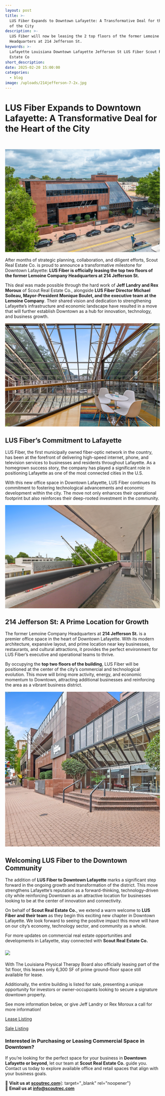 ```yaml
---
layout: post
title: >-
  LUS Fiber Expands to Downtown Lafayette: A Transformative Deal for the Heart
  of the City
description: >-
  LUS Fiber will now be leasing the 2 top floors of the former Lemoine Company
  Headquarters at 214 Jefferson St.
keywords: >-
  Lafayette Louisiana Downtown Lafayette Jefferson St LUS Fiber Scout Real
  Estate Co
short_description:
date: 2025-02-20 15:00:00
categories:
  - blog
image: /uploads/214jefferson-7-2x.jpg
---
```

# LUS Fiber Expands to Downtown Lafayette: A Transformative Deal for the Heart of the City

&nbsp;

![](/uploads/214jefferson-3.jpg)

After months of strategic planning, collaboration, and diligent efforts, Scout Real Estate Co. is proud to announce a transformative milestone for Downtown Lafayette: **LUS Fiber is officially leasing the top two floors of the former Lemoine Company Headquarters at 214 Jefferson St.**

This deal was made possible through the hard work of **Jeff Landry and Rex Moroux** of Scout Real Estate Co., alongside **LUS Fiber Director Michael Soileau, Mayor-President Monique Boulet, and the executive team at the Lemoine Company**. Their shared vision and dedication to strengthening Lafayette’s infrastructure and economic landscape have resulted in a move that will further establish Downtown as a hub for innovation, technology, and business growth.

![](/uploads/214jefferson-72.jpg)

## **LUS Fiber’s Commitment to Lafayette**

LUS Fiber, the first municipally owned fiber-optic network in the country, has been at the forefront of delivering high-speed internet, phone, and television services to businesses and residents throughout Lafayette. As a homegrown success story, the company has played a significant role in positioning Lafayette as one of the most connected cities in the U.S.

With this new office space in Downtown Lafayette, LUS Fiber continues its commitment to fostering technological advancements and economic development within the city. The move not only enhances their operational footprint but also reinforces their deep-rooted investment in the community.

![](/uploads/214jefferson-88.jpg)

## **214 Jefferson St: A Prime Location for Growth**

The former Lemoine Company Headquarters at **214 Jefferson St.** is a premier office space in the heart of Downtown Lafayette. With its modern architecture, expansive layout, and prime location near key businesses, restaurants, and cultural attractions, it provides the perfect environment for LUS Fiber’s executive and operational teams to thrive.

By occupying the **top two floors of the building**, LUS Fiber will be positioned at the center of the city’s commercial and technological evolution. This move will bring more activity, energy, and economic momentum to Downtown, attracting additional businesses and reinforcing the area as a vibrant business district.

![](/uploads/214jefferson-7.jpg)

## **Welcoming LUS Fiber to the Downtown Community**

The addition of **LUS Fiber to Downtown Lafayette** marks a significant step forward in the ongoing growth and transformation of the district. This move strengthens Lafayette’s reputation as a forward-thinking, technology-driven city while reinforcing Downtown as an attractive location for businesses looking to be at the center of innovation and connectivity.

On behalf of **Scout Real Estate Co.**, we extend a warm welcome to **LUS Fiber and their team** as they begin this exciting new chapter in Downtown Lafayette. We look forward to seeing the positive impact this move will have on our city’s economy, technology sector, and community as a whole.

For more updates on commercial real estate opportunities and developments in Lafayette, stay connected with **Scout Real Estate Co.**

### ![](/uploads/214jefferson-22.jpg)

With The Louisiana Physical Therapy Board also officially leasing part of the 1st floor, this leaves only 6,300 SF of prime ground-floor space still available for lease.

Additionally, the entire building is listed for sale, presenting a unique opportunity for investors or owner-occupants looking to secure a signature downtown property.

See more information below, or give Jeff Landry or Rex Moroux a call for more information!

[Lease Listing](https://www.moodyscre.com/marketplace/listing/66b518c81e175e07cefe6ca0)

[Sale Listing](https://www.moodyscre.com/marketplace/listing/645cf7694633fd4247ae26a8)

### **Interested in Purchasing or Leasing Commercial Space in Downtown?**

If you’re looking for the perfect space for your business in **Downtown Lafayette or beyond**, let our team at **Scout Real Estate Co.** guide you. Contact us today to explore available office and retail spaces that align with your business goals.

📍 **Visit us at** [**scoutrec.com**](https://scoutrec.com/){: target="_blank" rel="noopener"}<br>📧 **Email us at** [**info@scoutrec.com**]()&nbsp;
